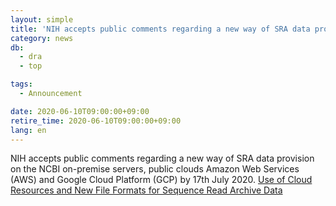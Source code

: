 ```yaml
---
layout: simple
title: 'NIH accepts public comments regarding a new way of SRA data provision by 17th July'
category: news
db:
  - dra
  - top

tags:
  - Announcement

date: 2020-06-10T09:00:00+09:00
retire_time: 2020-06-10T09:00:00+09:00
lang: en
---
```


<p>NIH accepts public comments regarding a new way of SRA data provision on the NCBI on-premise servers, public clouds Amazon Web Services (AWS) and Google Cloud Platform (GCP) by 17th July 2020.
    <a href="https://datascience.nih.gov/sra-rfi-submission">Use of Cloud Resources and New File Formats for Sequence Read Archive Data</a>
</p>
